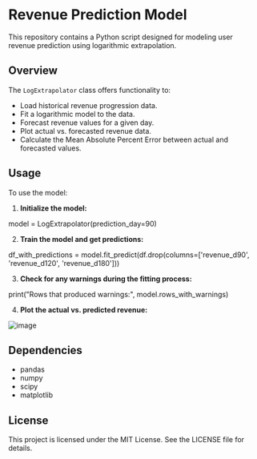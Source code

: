 # Revenue Prediction Model

This repository contains a Python script designed for modeling user revenue prediction using logarithmic extrapolation.

## Overview

The `LogExtrapolator` class offers functionality to:
- Load historical revenue progression data.
- Fit a logarithmic model to the data.
- Forecast revenue values for a given day.
- Plot actual vs. forecasted revenue data.
- Calculate the Mean Absolute Percent Error between actual and forecasted values.

## Usage

To use the model:

1. **Initialize the model:**

model = LogExtrapolator(prediction_day=90)

2. **Train the model and get predictions:**

df_with_predictions = model.fit_predict(df.drop(columns=['revenue_d90', 'revenue_d120', 'revenue_d180']))

3. **Check for any warnings during the fitting process:**

print("Rows that produced warnings:", model.rows_with_warnings)

4. **Plot the actual vs. predicted revenue:**

![image](https://github.com/a1441/LTV_Forecast/assets/49153959/89cdfeab-4af5-4106-9cf3-bc7e282a69f9)


## Dependencies

- pandas
- numpy
- scipy
- matplotlib

## License

This project is licensed under the MIT License. See the LICENSE file for details.


